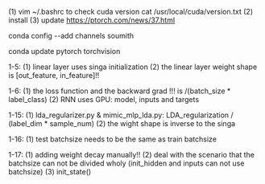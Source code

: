 (1) vim ~/.bashrc to check cuda version
cat /usr/local/cuda/version.txt
(2) install
(3) update
https://ptorch.com/news/37.html

conda config --add channels soumith

conda update pytorch torchvision

1-5:
(1) linear layer uses singa initialization
(2) the linear layer weight shape is [out_feature, in_feature]!!

1-6:
(1) the loss function and the backward grad !!! is /(batch_size * label_class)
(2) RNN uses GPU: model, inputs and targets

1-15:
(1) lda_regularizer.py & mimic_mlp_lda.py: LDA_regularization / (label_dim * sample_num) 
(2) the wight shape is inverse to the singa

1-16:
(1) test batchsize needs to be the same as train batchsize

1-17:
(1) adding weight decay manually!!
(2) deal with the scenario that the batchsize can not be divided wholy (init_hidden and inputs can not use batchsize)
(3) init_state()
